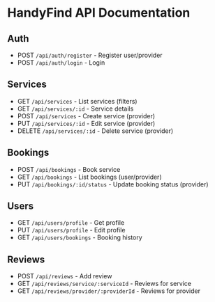 # HandyFind API Documentation

## Auth
- POST `/api/auth/register` - Register user/provider
- POST `/api/auth/login` - Login

## Services
- GET `/api/services` - List services (filters)
- GET `/api/services/:id` - Service details
- POST `/api/services` - Create service (provider)
- PUT `/api/services/:id` - Edit service (provider)
- DELETE `/api/services/:id` - Delete service (provider)

## Bookings
- POST `/api/bookings` - Book service
- GET `/api/bookings` - List bookings (user/provider)
- PUT `/api/bookings/:id/status` - Update booking status (provider)

## Users
- GET `/api/users/profile` - Get profile
- PUT `/api/users/profile` - Edit profile
- GET `/api/users/bookings` - Booking history

## Reviews
- POST `/api/reviews` - Add review
- GET `/api/reviews/service/:serviceId` - Reviews for service
- GET `/api/reviews/provider/:providerId` - Reviews for provider

